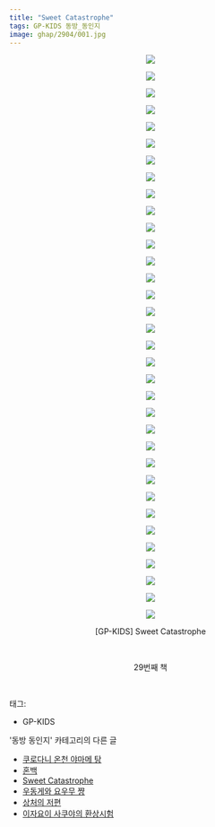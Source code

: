 ```yaml
---
title: "Sweet Catastrophe"
tags: GP-KIDS 동방_동인지
image: ghap/2904/001.jpg
---
```

<div class="article">
<p style="text-align: center; clear: none; float: none;"><img src="{{ site.nasurl }}/ghap/2904/001.jpg"/></p>
<p style="text-align: center; clear: none; float: none;"><img src="{{ site.nasurl }}/ghap/2904/002.jpg"/></p>
<p style="text-align: center; clear: none; float: none;"><img src="{{ site.nasurl }}/ghap/2904/003.jpg"/></p>
<p style="text-align: center; clear: none; float: none;"><img src="{{ site.nasurl }}/ghap/2904/004.jpg"/></p>
<p style="text-align: center; clear: none; float: none;"><img src="{{ site.nasurl }}/ghap/2904/005.jpg"/></p>
<p style="text-align: center; clear: none; float: none;"><img src="{{ site.nasurl }}/ghap/2904/006.jpg"/></p>
<p style="text-align: center; clear: none; float: none;"><img src="{{ site.nasurl }}/ghap/2904/007.jpg"/></p>
<p style="text-align: center; clear: none; float: none;"><img src="{{ site.nasurl }}/ghap/2904/008.jpg"/></p>
<p style="text-align: center; clear: none; float: none;"><img src="{{ site.nasurl }}/ghap/2904/009.jpg"/></p>
<p style="text-align: center; clear: none; float: none;"><img src="{{ site.nasurl }}/ghap/2904/010.jpg"/></p>
<p style="text-align: center; clear: none; float: none;"><img src="{{ site.nasurl }}/ghap/2904/011.jpg"/></p>
<p style="text-align: center; clear: none; float: none;"><img src="{{ site.nasurl }}/ghap/2904/012.jpg"/></p>
<p style="text-align: center; clear: none; float: none;"><img src="{{ site.nasurl }}/ghap/2904/013.jpg"/></p>
<p style="text-align: center; clear: none; float: none;"><img src="{{ site.nasurl }}/ghap/2904/014.jpg"/></p>
<p style="text-align: center; clear: none; float: none;"><img src="{{ site.nasurl }}/ghap/2904/015.jpg"/></p>
<p style="text-align: center; clear: none; float: none;"><img src="{{ site.nasurl }}/ghap/2904/016.jpg"/></p>
<p style="text-align: center; clear: none; float: none;"><img src="{{ site.nasurl }}/ghap/2904/017.jpg"/></p>
<p style="text-align: center; clear: none; float: none;"><img src="{{ site.nasurl }}/ghap/2904/018.jpg"/></p>
<p style="text-align: center; clear: none; float: none;"><img src="{{ site.nasurl }}/ghap/2904/019.jpg"/></p>
<p style="text-align: center; clear: none; float: none;"><img src="{{ site.nasurl }}/ghap/2904/020.jpg"/></p>
<p style="text-align: center; clear: none; float: none;"><img src="{{ site.nasurl }}/ghap/2904/021.jpg"/></p>
<p style="text-align: center; clear: none; float: none;"><img src="{{ site.nasurl }}/ghap/2904/022.jpg"/></p>
<p style="text-align: center; clear: none; float: none;"><img src="{{ site.nasurl }}/ghap/2904/023.jpg"/></p>
<p style="text-align: center; clear: none; float: none;"><img src="{{ site.nasurl }}/ghap/2904/024.jpg"/></p>
<p style="text-align: center; clear: none; float: none;"><img src="{{ site.nasurl }}/ghap/2904/025.jpg"/></p>
<p style="text-align: center; clear: none; float: none;"><img src="{{ site.nasurl }}/ghap/2904/026.jpg"/></p>
<p style="text-align: center; clear: none; float: none;"><img src="{{ site.nasurl }}/ghap/2904/027.jpg"/></p>
<p style="text-align: center; clear: none; float: none;"><img src="{{ site.nasurl }}/ghap/2904/028.jpg"/></p>
<p style="text-align: center; clear: none; float: none;"><img src="{{ site.nasurl }}/ghap/2904/029.jpg"/></p>
<p style="text-align: center; clear: none; float: none;"><img src="{{ site.nasurl }}/ghap/2904/030.jpg"/></p>
<p style="text-align: center; clear: none; float: none;"><img src="{{ site.nasurl }}/ghap/2904/031.jpg"/></p>
<p style="text-align: center; clear: none; float: none;"><img src="{{ site.nasurl }}/ghap/2904/032.jpg"/></p>
<p style="text-align: center; clear: none; float: none;"><img src="{{ site.nasurl }}/ghap/2904/033.jpg"/></p>
<p style="text-align: center; clear: none; float: none;"><img src="{{ site.nasurl }}/ghap/2904/034.jpg"/></p>
<p style="text-align: center; clear: none; float: none;">[GP-KIDS] Sweet Catastrophe</p>
<p style="text-align: center; clear: none; float: none;"><br/></p>
<p style="text-align: center; clear: none; float: none;">29번째 책</p>
<p><br/></p>
</div><div class="tagTrail">
<p>태그: </p>
<ul>
<li>GP-KIDS</li>
</ul>
</div><div class="another">
<p>'동방 동인지' 카테고리의 다른 글</p>
<ul>
<li><a href="/2016-12-16-ghap_2910">쿠로다니 온천 야마메 탕</a></li>
<li><a href="/2016-12-14-ghap_2905">혼백</a></li>
<li><a href="/2016-12-14-ghap_2904">Sweet Catastrophe</a></li>
<li><a href="/2016-12-14-ghap_2903">우동게와 요우무 쨩</a></li>
<li><a href="/2016-12-14-ghap_2902">상처의 저편</a></li>
<li><a href="/2016-12-14-ghap_2901">이자요이 사쿠야의 환상시험</a></li>
</ul>
</div><div class="cb_module cb_fluid">
<div class="cb_wrt cb_profile">
</div><!-- commentList close -->
</div>